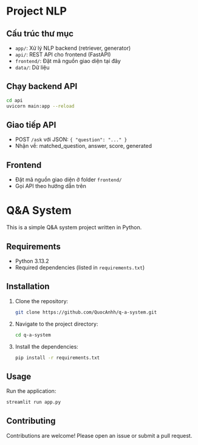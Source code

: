 # Project NLP

## Cấu trúc thư mục

- `app/`: Xử lý NLP backend (retriever, generator)
- `api/`: REST API cho frontend (FastAPI)
- `frontend/`: Đặt mã nguồn giao diện tại đây
- `data/`: Dữ liệu

## Chạy backend API

```bash
cd api
uvicorn main:app --reload
```

## Giao tiếp API

- POST `/ask` với JSON: `{ "question": "..." }`
- Nhận về: matched_question, answer, score, generated

## Frontend

- Đặt mã nguồn giao diện ở folder `frontend/`
- Gọi API theo hướng dẫn trên

# Q&A System

This is a simple Q&A system project written in Python.

## Requirements
- Python 3.13.2
- Required dependencies (listed in `requirements.txt`)

## Installation
1. Clone the repository:
   ```bash
   git clone https://github.com/QuocAnhh/q-a-system.git
   ```
2. Navigate to the project directory:
   ```bash
   cd q-a-system
   ```
3. Install the dependencies:
   ```bash
   pip install -r requirements.txt
   ```

## Usage
Run the application:
```bash
streamlit run app.py
```

## Contributing
Contributions are welcome! Please open an issue or submit a pull request.
